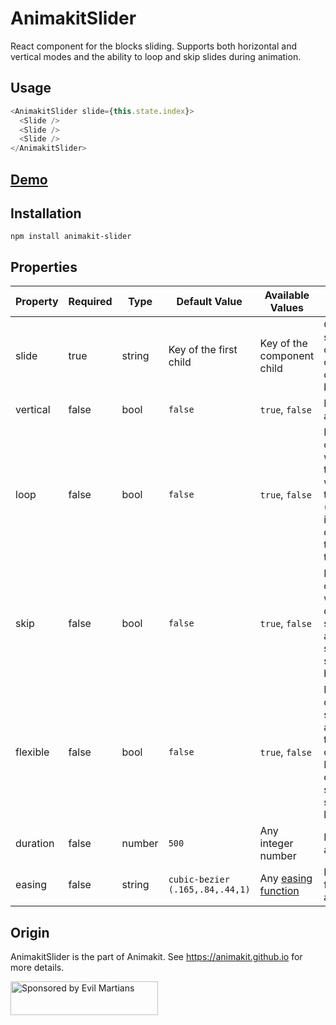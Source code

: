 # AnimakitSlider

React component for the blocks sliding.
Supports both horizontal and vertical modes and the ability to loop and skip slides during animation.

## Usage

```javascript
<AnimakitSlider slide={this.state.index}>
  <Slide />
  <Slide />
  <Slide />
</AnimakitSlider>
```

## [Demo](https://animakit.github.io/#/slider)

## Installation

```
npm install animakit-slider
```

## Properties

| Property | Required | Type | Default Value  | Available Values  | Description |
| ----- | ----- | ----- | ----- | ----- | ----- |
| slide | true | string | Key of the first child | Key of the component child | Current visible slide, that contains a child with the corresponding key  |
| vertical | false | bool | `false` | `true`, `false` | Direction of animation |
| loop | false | bool | `false` | `true`, `false` | If true, the component will choose the shortest way between the slides. (For example, it will animate directly from the last slide to first) |
| skip | false | bool | `false` | `true`, `false` | If true, the component will animate directly to the selected slide and will not show the slides located between |
| flexible | false | bool | `false` | `true`, `false` | If true, the component size automatically to fit the current slide. By default, the component selects the size of the largest slide. |
| duration | false | number | `500` | Any integer number | Duration of animation |
| easing | false | string | `cubic-bezier (.165,.84,.44,1)` | Any [easing function](http://easings.net/) | Easing function of animation |


## Origin

AnimakitSlider is the part of Animakit.
See https://animakit.github.io for more details.

<a href="https://evilmartians.com/?utm_source=animakit">
  <img src="https://evilmartians.com/badges/sponsored-by-evil-martians.svg"
       alt="Sponsored by Evil Martians" width="236" height="54">
</a>
